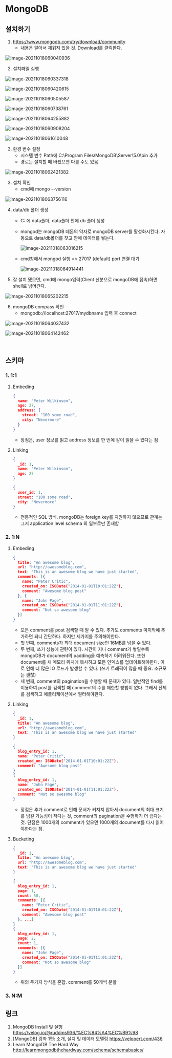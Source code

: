 # MongoDB

## 설치하기

1. https://www.mongodb.com/try/download/community
   - 내용은 알아서 채워져 있을 것. Download를 클릭한다.

![image-20211018060040936](mongoDB.assets/image-20211018060040936.png)

2. 설치파일 실행

![image-20211018060337318](mongoDB.assets/image-20211018060337318.png)

![image-20211018060420615](mongoDB.assets/image-20211018060420615.png)

![image-20211018060505587](mongoDB.assets/image-20211018060505587.png)

![image-20211018060738761](mongoDB.assets/image-20211018060738761.png)

![image-20211018064255882](mongoDB.assets/image-20211018064255882.png)

![image-20211018060908204](mongoDB.assets/image-20211018060908204.png)

![image-20211018061610048](mongoDB.assets/image-20211018061610048.png)

3. 환경 변수 설정
   - 시스템 변수 Path에 C:\Program Files\MongoDB\Server\5.0\bin 추가
   - 경로는 설치할 때 바꿨으면 다를 수도 있음

![image-20211018062421382](mongoDB.assets/image-20211018062421382.png)

3. 설치 확인
   - cmd에 mongo --version

![image-20211018063756116](mongoDB.assets/image-20211018063756116.png)

4. data/db 폴더 생성

   - C: 에 data폴더, data폴더 안에 db 폴더 생성

   - mongod는 mongoDB 데몬의 약자로 mongoDB server를 활성화시킨다. 자동으로 data/db폴더를 찾고 안에 데이터를 쌓는다.

     ![image-20211018063016215](mongoDB.assets/image-20211018063016215.png)

   - cmd창에서 mongod 실행 => 27017 (default) port 연결 대기

     ![image-20211018064914441](mongoDB.assets/image-20211018064914441.png)

5. 잘 설치 됐으면, cmd에 mongo입력(Client 신분으로 mongoDB에 접속)하면 shell로 넘어간다.

![image-20211018065202215](mongoDB.assets/image-20211018065202215.png)

6. mongoDB compass 확인
   - mongodb://localhost:27017/mydbname 입력 후 connect

![image-20211018064037432](mongoDB.assets/image-20211018064037432.png)

![image-20211018064142462](mongoDB.assets/image-20211018064142462.png)

<br/>

## 스키마

### 1. 1:1

1. Embeding

   ```json
   {
     name: "Peter Wilkinson",
     age: 27,
     address: {
       street: "100 some road",
       city: "Nevermore"
     }
   }
   ```

   - 장점은, user 정보를 읽고 address 정보를 한 번에 같이 읽을 수 있다는 점

2. Linking

   ```json
   {
     _id: 1,
     name: "Peter Wilkinson",
     age: 27
   }
   
   {
     user_id: 1,
     street: "100 some road",
     city: "Nevermore"
   }
   ```

   - 전통적인 SQL 방식. mongoDB는 foreign key를 지원하지 않으므로 관계는 그저 application level schema 의 일부로만 존재함 



### 2. 1:N

1. Embeding

   ```json
   {
     title: "An awesome blog",
     url: "http://awesomeblog.com",
     text: "This is an awesome blog we have just started",
     comments: [{
       name: "Peter Critic",
       created_on: ISODate("2014-01-01T10:01:22Z"),
       comment: "Awesome blog post"
     }, {
       name: "John Page",
       created_on: ISODate("2014-01-01T11:01:22Z"),
       comment: "Not so awesome blog"
     }]
   }
   ```

   - 모든 comment를 post 검색할 때 알 수 있다. 추가도 comments 마지막에 추가하면 되니 간단하다. 하지만 세가지를 주의해야한다.
   - 첫 번째, comments가 최대 document size인 16MB를 넘을 수 있다.
   - 두 번째, 쓰기 성능에 관련이 있다. 시간이 지나 comment가 쌓일수록 mongoDB가 document의 padding을 예측하기 어려워진다. 또한 document를 새 메모리 위치에 복사하고 모든 인덱스를 업데이트해야한다. 이로 인해 더 많은 IO 로드가 발생할 수 있다. (쓰기 트래픽이 많을 때 중요. 소규모는 괜찮)
   - 세 번째, comment의 pagination을 수행할 때 문제가 있다. 일반적인 find를 이용하여 post를 검색할 때 comment의 수를 제한할 방법이 없다. 그래서 전체를 검색하고 애플리케이션에서 필터해야한다.

2. Linking

   ```json
   {
     _id: 1,
     title: "An awesome blog",
     url: "http://awesomeblog.com",
     text: "This is an awesome blog we have just started"
   }
   
   {
     blog_entry_id: 1,
     name: "Peter Critic",
     created_on: ISODate("2014-01-01T10:01:22Z"),
     comment: "Awesome blog post"
   }
   {
     blog_entry_id: 1,
     name: "John Page",
     created_on: ISODate("2014-01-01T11:01:22Z"),
     comment: "Not so awesome blog"
   }
   ```

   - 장점은 추가 comment로 인해 문서가 커지지 않아서 document의 최대 크기를 넘길 가능성이 적다는 것, comment의 pagination을 수행하기 더 쉽다는 것. 단점은 1000개의 comment가 있으면 1000개의 document를 다시 읽어야한다는 점.

3. Bucketing

   ```json
   {
     _id: 1,
     title: "An awesome blog",
     url: "http://awesomeblog.com",
     text: "This is an awesome blog we have just started"
   }
   
   {
     blog_entry_id: 1,
     page: 1,
     count: 50,
     comments: [{
       name: "Peter Critic",
       created_on: ISODate("2014-01-01T10:01:22Z"),
       comment: "Awesome blog post"
     }, ...]
   }
   {
     blog_entry_id: 1,
     page: 2,
     count: 1,
     comments: [{
       name: "John Page",
       created_on: ISODate("2014-01-01T11:01:22Z"),
       comment: "Not so awesome blog"
     }]
   }
   ```

   - 위의 두가지 방식을 혼합. comment를 50개씩 분할



### 3. N:M







## 링크

1. MongoDB Install 및 실행 https://velog.io/@ruddms936/%EC%84%A4%EC%B9%98
2. [MongoDB] 강좌 1편: 소개, 설치 및 데이터 모델링 https://velopert.com/436
3. Learn MongoDB The Hard Way http://learnmongodbthehardway.com/schema/schemabasics/